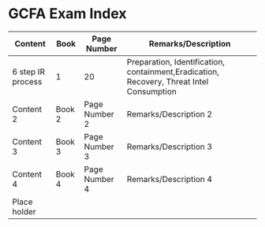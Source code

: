 # GCFA Exam Index

| Content | Book | Page Number | Remarks/Description |
| ---- | ----------- | ------- | ------------------- |
|  6 step IR process  | 1 | 20 | Preparation, Identification, containment,Eradication, Recovery, Threat Intel Consumption   |
|  Content 2  | Book 2 | Page Number 2 | Remarks/Description 2   |
|  Content 3  | Book 3 | Page Number 3 | Remarks/Description 3   |
|  Content 4  | Book 4 | Page Number 4 | Remarks/Description 4   |
| Place holder | | | |